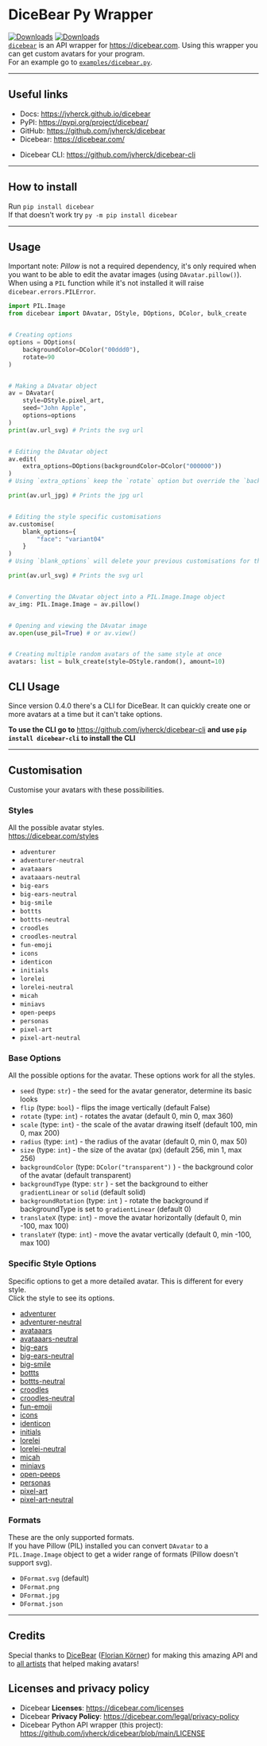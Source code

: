 # DiceBear Py Wrapper
[![Downloads](https://static.pepy.tech/personalized-badge/dicebear?period=total&units=international_system&left_color=grey&right_color=blue&left_text=Downloads)](https://pepy.tech/project/dicebear) [![Downloads](https://static.pepy.tech/personalized-badge/dicebear?period=month&units=international_system&left_color=grey&right_color=orange&left_text=Downloads/Month)](https://pepy.tech/project/dicebear) \
[`dicebear`](https://pypi.org/project/dicebear/) is an API wrapper for https://dicebear.com. Using this wrapper you can get custom avatars for your program.
\
For an example go to [`examples/dicebear.py`](https://github.com/jvherck/dicebear/tree/main/examples).

---

## Useful links
* Docs: https://jvherck.github.io/dicebear
* PyPI: https://pypi.org/project/dicebear/
* GitHub: https://github.com/jvherck/dicebear
* Dicebear: https://dicebear.com/
- Dicebear CLI: https://github.com/jvherck/dicebear-cli

---

## How to install
Run `pip install dicebear`\
If that doesn't work try `py -m pip install dicebear`

---

## Usage
Important note: *Pillow* is not a required dependency, it's only required when you want to be able to edit the avatar images (using `DAvatar.pillow()`). 
When using a `PIL` function while it's not installed it will raise `dicebear.errors.PILError`.
```py
import PIL.Image
from dicebear import DAvatar, DStyle, DOptions, DColor, bulk_create


# Creating options
options = DOptions(
    backgroundColor=DColor("00ddd0"),
    rotate=90
)


# Making a DAvatar object
av = DAvatar(
    style=DStyle.pixel_art,
    seed="John Apple",
    options=options
)
print(av.url_svg) # Prints the svg url


# Editing the DAvatar object
av.edit(
    extra_options=DOptions(backgroundColor=DColor("000000"))
)
# Using `extra_options` keep the `rotate` option but override the `backgroundColor` option

print(av.url_jpg) # Prints the jpg url


# Editing the style specific customisations
av.customise(
    blank_options={
        "face": "variant04"
    }
)
# Using `blank_options` will delete your previous customisations for this DAvatar and generate new ones

print(av.url_svg) # Prints the svg url


# Converting the DAvatar object into a PIL.Image.Image object
av_img: PIL.Image.Image = av.pillow()


# Opening and viewing the DAvatar image
av.open(use_pil=True) # or av.view()


# Creating multiple random avatars of the same style at once
avatars: list = bulk_create(style=DStyle.random(), amount=10)
```

## CLI Usage
Since version 0.4.0 there's a CLI for DiceBear. It can quickly create one or more avatars at a time
but it can't take options.

__To use the CLI go to__ https://github.com/jvherck/dicebear-cli __and use `pip install dicebear-cli` to install the CLI__

---

## Customisation
Customise your avatars with these possibilities.

### Styles
All the possible avatar styles. \
https://dicebear.com/styles

* `adventurer`
* `adventurer-neutral`
* `avataaars`
* `avataaars-neutral`
* `big-ears`
* `big-ears-neutral`
* `big-smile`
* `bottts`
* `bottts-neutral`
* `croodles`
* `croodles-neutral`
* `fun-emoji`
* `icons`
* `identicon`
* `initials`
* `lorelei`
* `lorelei-neutral`
* `micah`
* `miniavs`
* `open-peeps`
* `personas`
* `pixel-art`
* `pixel-art-neutral`

### Base Options
All the possible options for the avatar. These options work for all the styles.

* `seed` (type: `str`) - the seed for the avatar generator, determine its basic looks
* `flip` (type: `bool`) - flips the image vertically (default False)
* `rotate` (type: `int`) - rotates the avatar (default 0, min 0, max 360)
* `scale` (type: `int`) - the scale of the avatar drawing itself (default 100, min 0, max 200)
* `radius` (type: `int`) - the radius of the avatar (default 0, min 0, max 50)
* `size` (type: `int`) - the size of the avatar (px) (default 256, min 1, max 256)
* `backgroundColor` (type: `DColor("transparent")` ) - the background color of the avatar (default transparent)
* `backgroundType` (type: `str` ) - set the background to either `gradientLinear` or `solid` (default solid)
* `backgroundRotation` (type: `int` ) - rotate the background if backgroundType is set to `gradientLinear` (default 0)
* `translateX` (type: `int`) - move the avatar horizontally (default 0, min -100, max 100)
* `translateY` (type: `int`) - move the avatar vertically (default 0, min -100, max 100)

### Specific Style Options 
Specific options to get a more detailed avatar. This is different for every style. \
Click the style to see its options.

* [adventurer](https://dicebear.com/styles/adventurer#options)
* [adventurer-neutral](https://dicebear.com/styles/adventurer-neutral#options)
* [avataaars](https://dicebear.com/styles/avataaars#options)
* [avataaars-neutral](https://dicebear.com/styles/avataaars-neutral#options)
* [big-ears](https://dicebear.com/styles/big-ears#options)
* [big-ears-neutral](https://dicebear.com/styles/big-ears-neutral#options)
* [big-smile](https://dicebear.com/styles/big-smile#options)
* [bottts](https://dicebear.com/styles/bottts#options)
* [bottts-neutral](https://dicebear.com/styles/bottts-neutral#options)
* [croodles](https://dicebear.com/styles/croodles#options)
* [croodles-neutral](https://dicebear.com/styles/croodles-neutral#options)
* [fun-emoji](https://dicebear.com/styles/fun-emoji#options)
* [icons](https://dicebear.com/styles/icons#options)
* [identicon](https://dicebear.com/styles/identicon#options)
* [initials](https://dicebear.com/styles/initials#options)
* [lorelei](https://dicebear.com/styles/lorelei#options)
* [lorelei-neutral](https://dicebear.com/styles/lorelei-neutral#options)
* [micah](https://dicebear.com/styles/micah#options)
* [miniavs](https://dicebear.com/styles/miniavs#options)
* [open-peeps](https://dicebear.com/styles/open-peeps#options)
* [personas](https://dicebear.com/styles/personas#options)
* [pixel-art](https://dicebear.com/styles/pixel-art#options)
* [pixel-art-neutral](https://dicebear.com/styles/pixel-art-neutral#options)

### Formats 
These are the only supported formats. \
If you have Pillow (PIL) installed you can convert `DAvatar` to a `PIL.Image.Image` object to get a 
wider range of formats (Pillow doesn't support svg).

* `DFormat.svg` (default)
* `DFormat.png`
* `DFormat.jpg`
* `DFormat.json`

---

## Credits
Special thanks to [DiceBear](https://github.com/dicebear) 
([Florian Körner](https://github.com/FlorianKoerner)) 
for making this amazing API and to [all artists](https://dicebear.com/licenses) that helped 
making avatars!

## Licenses and privacy policy
- Dicebear **Licenses**: https://dicebear.com/licenses
- Dicebear **Privacy Policy**: https://dicebear.com/legal/privacy-policy
- Dicebear Python API wrapper (this project): https://github.com/jvherck/dicebear/blob/main/LICENSE
